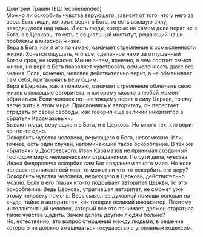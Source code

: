 Дмитрий Травин (ЕШ recommended)  
Можно ли оскорбить чувства верующего, зависит от того, что у него за вера. Есть люди, которые верят в Бога, то есть высшую силу, находящуюся над нами. И есть люди, которые на самом деле верят не в Бога, а в Церковь, то есть в социальный институт, решающий наши проблемы в мирской жизни.  
Вера в Бога, как я это понимаю, означает стремление к осмысленности жизни. Хочется ощущать, что все, сделанное нами за отпущенный Богом срок, не напрасно. Мы не знаем, конечно, в чем состоит смысл жизни, но вера в Бога позволяет чувствовать осмысленность даже без знания. Если, конечно, человек действительно верит, а не обманывает сам себя, притворяясь верующим.  
Вера в Церковь, как я понимаю, означает стремление облегчить свою жизнь с помощью авторитета, к которому можно в любой момент обратиться. Если человек по-настоящему верит в силу Церкви, то ему легче жить в этом мире. Прислоняясь к авторитету, он перестает страдать от своей свободы, как говорил еще великий инквизитор в «Братьях Карамазовых».  
Бывают люди, верующие и в Бога, и в Церковь. Но много тех, кто верит во что-то одно.  
Оскорбить чувства человека, верующего в Бога, невозможно. Или, точнее, есть один случай, напоминающий такое оскорбление. В тех же «Братьях» у Достоевского. Иван Карамазов не принимал созданный Господом мир с человеческими страданиями. По сути дела, чувства Ивана Федоровича оскорбил сам Бог созданием такого мира. Но если человек принимает сей мир, то может ли что-то оскорбить его веру?  
Оскорбить чувства человека, верующего в Церковь, действительно можно. Если в его глазах кто-то подрывает авторитет Церкви, то это оскорбление. Ведь Церковь, утратившая авторитет, не сможет уже этому человеку помочь. Весь смысл ее духовной помощи основан на «чуде, тайне и авторитете», как говорил великий инквизитор. Поэтому интеллигентный человек, который все это понимает, должен стараться такие чувства щадить. Зачем делать другим людям больно?  
Но, естественно, это вопрос отношений между людьми, в решение которого не должно вмешиваться государство с уголовным кодексом.